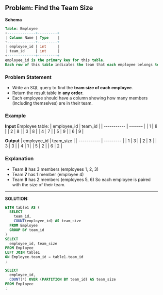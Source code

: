 ## Problem: Find the Team Size

**Schema**
```sql
Table: Employee
+-------------+---------+
| Column Name | Type    |
+-------------+---------+
| employee_id | int     |
| team_id     | int     |
+-------------+---------+
employee_id is the primary key for this table.
Each row of this table indicates the team that each employee belongs to.
```

### **Problem Statement**
- Write an SQL query to find the **team size of each employee**.
- Return the result table in **any order**.
- Each employee should have a column showing how many members (including themselves) are in their team.

### **Example**
**Input**
Employee table:
| employee_id | team_id |
| ----------- | ------- |
| 1           | 8       |
| 2           | 8       |
| 3           | 8       |
| 4           | 7       |
| 5           | 9       |
| 6           | 9       |

**Output**
| employee_id | team_size |
| ----------- | --------- |
| 1           | 3         |
| 2           | 3         |
| 3           | 3         |
| 4           | 1         |
| 5           | 2         |
| 6           | 2         |

### **Explanation**
* Team **8** has 3 members (employees 1, 2, 3)
* Team **7** has 1 member (employee 4)
* Team **9** has 2 members (employees 5, 6)
So each employee is paired with the size of their team.
---
**SOLUTION:**
```sql
WITH table1 AS (
  SELECT
    team_id,
    COUNT(employee_id) AS team_size
  FROM Employee
  GROUP BY team_id
)
SELECT
  employee_id, team_size
FROM Employee
LEFT JOIN table1
ON Employee.team_id = table1.team_id
;
```

```sql
SELECT
  employee_id,
  COUNT(*) OVER (PARTITION BY team_id) AS team_size
FROM Employee
;
```
